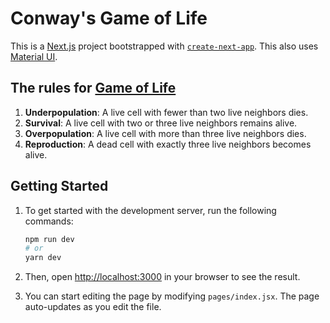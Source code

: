 # Conway's Game of Life

This is a [Next.js](https://nextjs.org/) project bootstrapped with [`create-next-app`](https://github.com/vercel/next.js/tree/canary/packages/create-next-app). This also uses [Material UI](https://github.com/mui/material-ui).

## The rules for [Game of Life](https://en.wikipedia.org/wiki/Conway%27s_Game_of_Life)

1. **Underpopulation**: A live cell with fewer than two live neighbors dies.
2. **Survival**: A live cell with two or three live neighbors remains alive.
3. **Overpopulation**: A live cell with more than three live neighbors dies.
4. **Reproduction**: A dead cell with exactly three live neighbors becomes alive.

## Getting Started

1. To get started with the development server, run the following commands:

    ```bash
    npm run dev
    # or
    yarn dev
    ```

2. Then, open [http://localhost:3000](http://localhost:3000) in your browser to see the result.
3. You can start editing the page by modifying `pages/index.jsx`. The page auto-updates as you edit the file.
